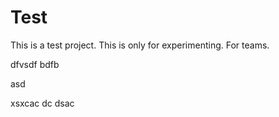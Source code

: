 
# Test
This is a test project. This is only for experimenting.
For teams.


dfvsdf bdfb

asd

xsxcac
dc
dsac
